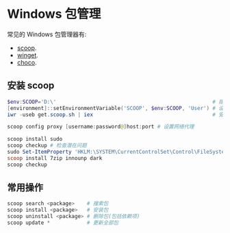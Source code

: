 # Windows 包管理

常见的 Windows 包管理器有:  

- [scoop](https://github.com/ScoopInstaller/Scoop).
- [winget](https://github.com/microsoft/winget-cli).
- [choco](https://github.com/chocolatey/choco).

## 安装 scoop

```ps1
$env:SCOOP='D:\'                                                   # 指定安装路径, 直接在此路径下安装
[environment]::setEnvironmentVariable('SCOOP', $env:SCOOP, 'User') # 设置环境变量
iwr -useb get.scoop.sh | iex                                       # 安装 scoop

scoop config proxy [username:password@]host:port # 设置网络代理

scoop install sudo
scoop checkup # 检查潜在问题
sudo Set-ItemProperty 'HKLM:\SYSTEM\CurrentControlSet\Control\FileSystem' -Name 'LongPathsEnabled' -Value 1
scoop install 7zip innounp dark
scoop checkup
```

## 常用操作

```ps1
scoop search <package>    # 搜索包
scoop install <package>   # 安装包
scoop uninstall <package> # 删除包(包括依赖项)
scoop update *            # 更新全部包
```
